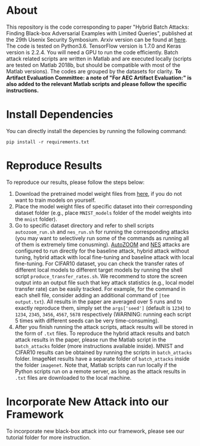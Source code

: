 # About
This repository is the code corresponding to paper "Hybrid Batch Attacks: Finding Black-box Adversarial Examples with Limited Queries", published at the 29th Usenix Security Symbosium. Arxiv version can be found at [here](https://arxiv.org/abs/1908.07000). The code is tested on Python3.6. TensorFlow version is 1.7.0 and Keras version is 2.2.4. You will need a GPU to run the code efficiently. Batch attack related scripts are written in Matlab and are executed locally (scripts are tested on Matlab 2018b, but should be compatible with most of the Matlab versions). The codes are grouped by the datasets for clarity. **To Artifact Evaluation Committee: a note of "For AEC Artifact Evaluation:" is also added to the relevant Matlab scripts and please follow the specific instructions.** 

# Install Dependencies
You can directly install the depencies by running the following command:
```
pip install -r requirements.txt
```

# Reproduce Results
To reproduce our results, please follow the steps below:
1. Download the pretrained model weight files from [here](https://drive.google.com/drive/folders/1tQRRASL2qySOqUtDs12s62ssPhzgvRrZ?usp=sharing), if you do not want to train models on yourself. 
2. Place the model weight files of specific dataset into their corresponding dataset folder (e.g., place `MNIST_models` folder of the model weights into the `mnist` folder).
3. Go to specific dataset directory and refer to shell scripts `autozoom_run.sh` and `nes_run.sh` for running the corresponding attacks (you may want to selectively run some of the commands as running all of them is extremely time conusming). [AutoZOOM](https://github.com/IBM/Autozoom-Attack) and [NES](https://github.com/labsix/limited-blackbox-attacks) attacks are configured to run directly for the baseline attack, hybrid attack without tuning, hybrid attack with local fine-tuning and baseline attack with local fine-tuning. For CIFAR10 dataset, you can check the transfer rates of different local models to different target models by running the shell script `produce_transfer_rates.sh`. We recommend to store the screen output into an output file such that key attack statistics (e.g., local model transfer rate) can be easily tracked. For example, for the command in each shell file, consider adding an additional command of `|tee output.txt`). All results in the paper are averaged over 5 runs and to exactly reproduce them, simply set the `args['seed']` (default is `1234`) to `1234`, `2345`, `3456`, `4567`, `5678` respectively (WARNING: running each script 5 times with different seeds can be very time-consuming). 
4. After you finish running the attack scripts, attack results will be stored in the form of `.txt` files. To reproduce the hybrid attack results and batch attack results in the paper, please run the Matlab script in the `batch_attacks` folder (more instructions available inside). MNIST and CIFAR10 results can be obtained by running the scripts in `batch_attacks` folder. ImageNet results have a separate folder of `batch_attacks` inside the folder `imagenet`. Note that, Matlab scripts can run locally if the Python scripts run on a remote server, as long as the attack results in `.txt` files are downloaded to the local machine. 

# Incorporate New Attack into our Framework

To incorporate new black-box attack into our framework, please see our tutorial folder for more instruction.